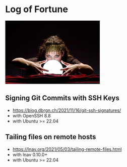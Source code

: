 # Log of Fortune

[![](logo-small.jpg)](logo.jpg)

## Signing Git Commits with SSH Keys
  - https://blog.dbrgn.ch/2021/11/16/git-ssh-signatures/
  - with OpenSSH 8.8
  - with Ubuntu >= 22.04

## Tailing files on remote hosts
  - https://lnav.org/2021/05/03/tailing-remote-files.html
  - with lnav 0.10.0+
  - with Ubuntu >= 22.04
